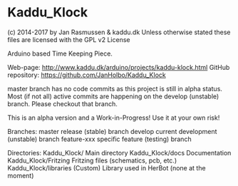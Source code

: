 Kaddu_Klock
===========
(c) 2014-2017 by Jan Rasmussen & kaddu.dk
Unless otherwise stated these files are licensed with the GPL v2 License

Arduino based Time Keeping Piece.

Web-page: http://www.kaddu.dk/arduino/projects/kaddu-klock.html
GitHub repository: https://github.com/JanHolbo/Kaddu_Klock

master branch has no code commits as this project is still in alpha status. Most (if not all) active commits are happening on the develop (unstable) branch. Please checkout that branch.

This is an alpha version and a Work-in-Progress!
Use it at your own risk!

Branches:
master                    release (stable) branch
develop                   current development (unstable) branch
feature-xxx               specific feature (testing) branch

Directories:
Kaddu_Klock/              Main directory
Kaddu_Klock/docs          Documentation
Kaddu_Klock/Fritzing       Fritzing files (schematics, pcb, etc.)
Kaddu_Klock/libraries	  (Custom) Library used in HerBot (none at the moment)

